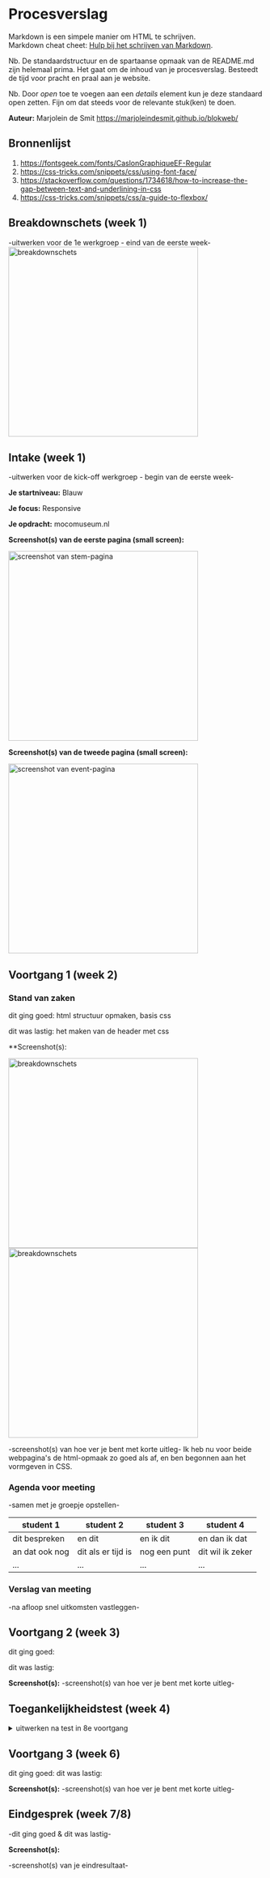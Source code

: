 # Procesverslag
Markdown is een simpele manier om HTML te schrijven.  
Markdown cheat cheet: [Hulp bij het schrijven van Markdown](https://github.com/adam-p/markdown-here/wiki/Markdown-Cheatsheet).

Nb. De standaardstructuur en de spartaanse opmaak van de README.md zijn helemaal prima. Het gaat om de inhoud van je procesverslag. Besteedt de tijd voor pracht en praal aan je website.

Nb. Door *open* toe te voegen aan een *details* element kun je deze standaard open zetten. Fijn om dat steeds voor de relevante stuk(ken) te doen.

**Auteur:** Marjolein de Smit
https://marjoleindesmit.github.io/blokweb/



## Bronnenlijst
1. https://fontsgeek.com/fonts/CaslonGraphiqueEF-Regular
2. https://css-tricks.com/snippets/css/using-font-face/
3. https://stackoverflow.com/questions/1734618/how-to-increase-the-gap-between-text-and-underlining-in-css
4. https://css-tricks.com/snippets/css/a-guide-to-flexbox/


## Breakdownschets (week 1)

-uitwerken voor de 1e werkgroep - eind van de eerste week-
<img src="images/breakdownschetsmoco1.png" width="375px" alt="breakdownschets">


## Intake (week 1)
-uitwerken voor de kick-off werkgroep - begin van de eerste week-

**Je startniveau:** Blauw

**Je focus:** Responsive

**Je opdracht:** mocomuseum.nl

**Screenshot(s) van de eerste pagina (small screen):**

<img src="images/expositiespagina.png" width="375px" alt="screenshot van stem-pagina">

**Screenshot(s) van de tweede pagina (small screen):**

<img src="images/detailpagina.png" width="375px" alt="screenshot van event-pagina">


## Voortgang 1 (week 2)

### Stand van zaken

dit ging goed: html structuur opmaken, basis css

dit was lastig: het maken van de header met css


**Screenshot(s):

<img src="images/voortgang1scherm1.png" width="375px" alt="breakdownschets">
<img src="images/voortgang1scherm2.png" width="375px" alt="breakdownschets">


-screenshot(s) van hoe ver je bent met korte uitleg-
Ik heb nu voor beide webpagina's de html-opmaak zo goed als af, en ben begonnen aan het vormgeven in CSS. 

### Agenda voor meeting

-samen met je groepje opstellen-

| student 1      | student 2          | student 3    | student 4        |
| ---            | ---                | ---          | ---              |
| dit bespreken  | en dit             | en ik dit    | en dan ik dat    |
| an dat ook nog | dit als er tijd is | nog een punt | dit wil ik zeker |
| ...            | ...                | ...          | ...              |

### Verslag van meeting

-na afloop snel uitkomsten vastleggen-

## Voortgang 2 (week 3)

dit ging goed: 

dit was lastig: 

**Screenshot(s):**
-screenshot(s) van hoe ver je bent met korte uitleg-

## Toegankelijkheidstest (week 4)

<details>
<summary>uitwerken na test in 8e voortgang</summary>

### Bevindingen
Lijst met je bevindingen die in de test naar voren kwamen:

#### Titel eerste bevinding
Hier korte omschrijving (met indien nodig een afbeelding)

Hier een omschrijving van hoe het opgelost kan worden (met indien nodig een afbeelding)


#### Titel tweede bevinding. 
Hier korte omschrijving (met indien nodig een afbeelding)

Hier een omschrijving van hoe het opgelost kan worden (met indien nodig een afbeelding)


#### Titel volgende bevinding. 
Hier korte omschrijving (met indien nodig een afbeelding)

Hier een omschrijving van hoe het opgelost kan worden (met indien nodig een afbeelding)


#### Titel nog een bevinding. 
Hier korte omschrijving (met indien nodig een afbeelding)

Hier een omschrijving van hoe het opgelost kan worden (met indien nodig een afbeelding)

</details>


## Voortgang 3 (week 6)

dit ging goed:
dit was lastig:


**Screenshot(s):**
-screenshot(s) van hoe ver je bent met korte uitleg-



## Eindgesprek (week 7/8)

-dit ging goed & dit was lastig-

**Screenshot(s):**


-screenshot(s) van je eindresultaat-










